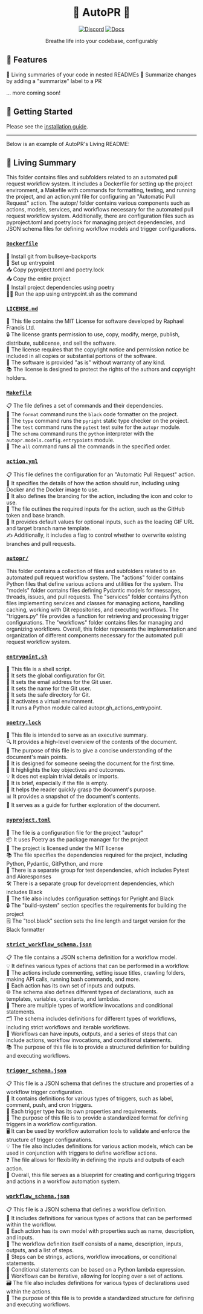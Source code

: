 <div align="center">

# 🌳 AutoPR 🌳

[![Discord](https://badgen.net/badge/icon/discord?icon=nope&label&color=purple)](https://discord.gg/ykk7Znt3K6)
[![Docs](https://badgen.net/badge/icon/docs?icon=docs&label&color=blue)](https://docs.autopr.com)

Breathe life into your codebase, configurably  

</div>

## 🌟 Features

🌳 Living summaries of your code in nested READMEs
📄 Summarize changes by adding a "summarize" label to a PR  


... more coming soon!

## 🚀 Getting Started

Please see the [installation guide](https://docs.autopr.com/installing/github).

---

Below is an example of AutoPR's Living README:

<!-- Living README Summary -->
## 🌳 Living Summary

This folder contains files and subfolders related to an automated pull request workflow system. It includes a Dockerfile for setting up the project environment, a Makefile with commands for formatting, testing, and running the project, and an action.yml file for configuring an "Automatic Pull Request" action. The autopr/ folder contains various components such as actions, models, services, and workflows necessary for the automated pull request workflow system. Additionally, there are configuration files such as pyproject.toml and poetry.lock for managing project dependencies, and JSON schema files for defining workflow models and trigger configurations.


### [`Dockerfile`](https://github.com/raphael-francis/AutoPR-internal/blob/279eec169f02071121c4d84e0caf49867dfe9754/./Dockerfile)

🔧 Install git from bullseye-backports    
📝 Set up entrypoint    
📥 Copy pyproject.toml and poetry.lock    
📥 Copy the entire project    
🔧 Install project dependencies using poetry    
🏃‍♀️ Run the app using entrypoint.sh as the command  


### [`LICENSE.md`](https://github.com/raphael-francis/AutoPR-internal/blob/279eec169f02071121c4d84e0caf49867dfe9754/./LICENSE.md)

📄 This file contains the MIT License for software developed by Raphael Francis Ltd.  
🔒 The license grants permission to use, copy, modify, merge, publish, distribute, sublicense, and sell the software.  
📝 The license requires that the copyright notice and permission notice be included in all copies or substantial portions of the software.  
🔧 The software is provided "as is" without warranty of any kind.  
📚 The license is designed to protect the rights of the authors and copyright holders.  


### [`Makefile`](https://github.com/raphael-francis/AutoPR-internal/blob/279eec169f02071121c4d84e0caf49867dfe9754/./Makefile)

📋 The file defines a set of commands and their dependencies.       
🔧 The `format` command runs the `black` code formatter on the project.       
📝 The `type` command runs the `pyright` static type checker on the project.       
🧪 The `test` command runs the `pytest` test suite for the `autopr` module.       
🔧 The `schema` command runs the `python` interpreter with the `autopr.models.config.entrypoints` module.       
🚀 The `all` command runs all the commands in the specified order.       


### [`action.yml`](https://github.com/raphael-francis/AutoPR-internal/blob/279eec169f02071121c4d84e0caf49867dfe9754/./action.yml)

📋 This file defines the configuration for an "Automatic Pull Request" action.   
🔧 It specifies the details of how the action should run, including using Docker and the Docker image to use.  
🎨 It also defines the branding for the action, including the icon and color to use.  
🔑 The file outlines the required inputs for the action, such as the GitHub token and base branch.  
🔄 It provides default values for optional inputs, such as the loading GIF URL and target branch name template.  
✍️ Additionally, it includes a flag to control whether to overwrite existing branches and pull requests.  


### [`autopr/`](https://github.com/raphael-francis/AutoPR-internal/blob/279eec169f02071121c4d84e0caf49867dfe9754/./autopr)

This folder contains a collection of files and subfolders related to an automated pull request workflow system. The "actions" folder contains Python files that define various actions and utilities for the system. The "models" folder contains files defining Pydantic models for messages, threads, issues, and pull requests. The "services" folder contains Python files implementing services and classes for managing actions, handling caching, working with Git repositories, and executing workflows. The "triggers.py" file provides a function for retrieving and processing trigger configurations. The "workflows" folder contains files for managing and organizing workflows. Overall, this folder represents the implementation and organization of different components necessary for the automated pull request workflow system.  


### [`entrypoint.sh`](https://github.com/raphael-francis/AutoPR-internal/blob/279eec169f02071121c4d84e0caf49867dfe9754/./entrypoint.sh)

📝 This file is a shell script.  
🔧 It sets the global configuration for Git.  
📧 It sets the email address for the Git user.  
👤 It sets the name for the Git user.  
📁 It sets the safe directory for Git.  
🔌 It activates a virtual environment.  
🐍 It runs a Python module called autopr.gh_actions_entrypoint.  


### [`poetry.lock`](https://github.com/raphael-francis/AutoPR-internal/blob/279eec169f02071121c4d84e0caf49867dfe9754/./poetry.lock)

📄 This file is intended to serve as an executive summary.  
🔍 It provides a high-level overview of the contents of the document.  
📑 The purpose of this file is to give a concise understanding of the document's main points.  
🧐 It is designed for someone seeing the document for the first time.  
👀 It highlights the key objectives and outcomes.  
💡 It does not explain trivial details or imports.  
📝 It is brief, especially if the file is empty.  
💼 It helps the reader quickly grasp the document's purpose.  
📊 It provides a snapshot of the document's contents.  
📝 It serves as a guide for further exploration of the document.  


### [`pyproject.toml`](https://github.com/raphael-francis/AutoPR-internal/blob/279eec169f02071121c4d84e0caf49867dfe9754/./pyproject.toml)

📝 The file is a configuration file for the project "autopr"  
📦 It uses Poetry as the package manager for the project  
🔑 The project is licensed under the MIT license  
📚 The file specifies the dependencies required for the project, including Python, Pydantic, GitPython, and more  
🧪 There is a separate group for test dependencies, which includes Pytest and Aioresponses  
🛠️ There is a separate group for development dependencies, which includes Black  
🔧 The file also includes configuration settings for Pyright and Black  
🔒 The "build-system" section specifies the requirements for building the project  
🗒️ The "tool.black" section sets the line length and target version for the Black formatter  


### [`strict_workflow_schema.json`](https://github.com/raphael-francis/AutoPR-internal/blob/279eec169f02071121c4d84e0caf49867dfe9754/./strict_workflow_schema.json)

📋 The file contains a JSON schema definition for a workflow model.  
💡 It defines various types of actions that can be performed in a workflow.  
🔢 The actions include commenting, setting issue titles, crawling folders, making API calls, running bash commands, and more.  
📝 Each action has its own set of inputs and outputs.  
🌐 The schema also defines different types of declarations, such as templates, variables, constants, and lambdas.  
🔀 There are multiple types of workflow invocations and conditional statements.  
🗂️ The schema includes definitions for different types of workflows, including strict workflows and iterable workflows.  
📝 Workflows can have inputs, outputs, and a series of steps that can include actions, workflow invocations, and conditional statements.  
📚 The purpose of this file is to provide a structured definition for building and executing workflows.  


### [`trigger_schema.json`](https://github.com/raphael-francis/AutoPR-internal/blob/279eec169f02071121c4d84e0caf49867dfe9754/./trigger_schema.json)

📋 This file is a JSON schema that defines the structure and properties of a workflow trigger configuration.  
🔗 It contains definitions for various types of triggers, such as label, comment, push, and cron triggers.  
📝 Each trigger type has its own properties and requirements.  
💼 The purpose of this file is to provide a standardized format for defining triggers in a workflow configuration.  
🖥️ It can be used by workflow automation tools to validate and enforce the structure of trigger configurations.  
💡 The file also includes definitions for various action models, which can be used in conjunction with triggers to define workflow actions.  
❓ The file allows for flexibility in defining the inputs and outputs of each action.  
🧩 Overall, this file serves as a blueprint for creating and configuring triggers and actions in a workflow automation system.  


### [`workflow_schema.json`](https://github.com/raphael-francis/AutoPR-internal/blob/279eec169f02071121c4d84e0caf49867dfe9754/./workflow_schema.json)

📋 This file is a JSON schema that defines a workflow definition.  
🔢 It includes definitions for various types of actions that can be performed within the workflow.  
📝 Each action has its own model with properties such as name, description, and inputs.  
🔄 The workflow definition itself consists of a name, description, inputs, outputs, and a list of steps.  
💼 Steps can be strings, actions, workflow invocations, or conditional statements.  
🔀 Conditional statements can be based on a Python lambda expression.  
🔁 Workflows can be iterative, allowing for looping over a set of actions.  
🗃️ The file also includes definitions for various types of declarations used within the actions.  
📄 The purpose of this file is to provide a standardized structure for defining and executing workflows.  

<!-- Living README Summary -->